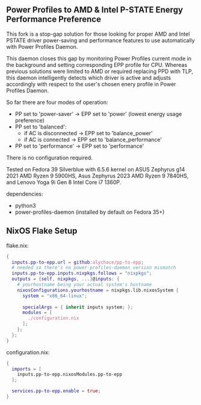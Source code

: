 ## Power Profiles to AMD & Intel P-STATE Energy Performance Preference

This fork is a stop-gap solution for those looking for proper AMD and Intel PSTATE driver power-saving and performance features to use automatically with Power Profiles Daemon.

This daemon closes this gap by monitoring Power Profiles current mode in the background and setting corresponding EPP profile for CPU. Whereas previous solutions were limited to AMD or required replacing PPD with TLP, this daemon intelligently detects which driver is active and adjusts accordingly with respect to the user's chosen enery profile in Power Profiles Daemon.

So far there are four modes of operation:

* PP set to 'power-saver' -> EPP set to 'power' (lowest energy usage preference)
* PP set to 'balanced':
    * if AC is disconnected -> EPP set to 'balance_power'
    * if AC is connected -> EPP set to 'balance_performance'
* PP set to 'performance' -> EPP set to 'performance'

There is no configuration required.

Tested on Fedora 39 Silverblue with 6.5.6 kernel on ASUS Zephyrus g14 2021 AMD Ryzen 9 5900HS, Asus Zephyrus 2023 AMD Ryzen 9 7840HS, and Lenovo Yoga 9i Gen 8 Intel Core i7 1360P.

dependencies:
* python3
* power-profiles-daemon (installed by default on Fedora 35+)

## NixOS Flake Setup

flake.nix:
```nix
{
  inputs.pp-to-epp.url = github:alychace/pp-to-epp;
  # needed so there's no power-profiles-daemon version mismatch
  inputs.pp-to-epp.inputs.nixpkgs.follows = "nixpkgs";
  outputs = {self, nixpkgs, ...}@inputs: {
    # yourhostname being your actual system's hostname
    nixosConfigurations.yourhostname = nixpkgs.lib.nixosSystem {
      system = "x86_64-linux";
     
      specialArgs = { inherit inputs system; };
      modules = [
        ./configuration.nix
      ];
    };
  };
}
```
configuration.nix:
```nix
{
  imports = [
    inputs.pp-to-epp.nixosModules.pp-to-epp
  ];

  services.pp-to-epp.enable = true;
}
```


    
